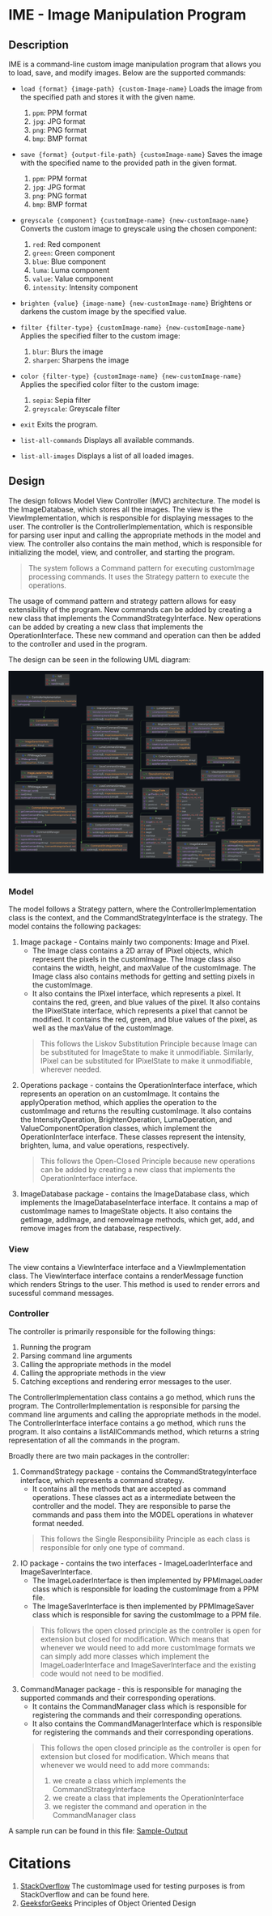 # IME - Image Manipulation Program

## Description

IME is a command-line custom image manipulation program that allows you to load, save, and modify images. Below are the supported commands:

- `load {format} {image-path} {custom-Image-name}`
  Loads the image from the specified path and stores it with the given name.
   1. `ppm`: PPM format
   2. `jpg`: JPG format
   3. `png`: PNG format
   4. `bmp`: BMP format
- `save {format} {output-file-path} {customImage-name}`
  Saves the image with the specified name to the provided path in the given format.
   1. `ppm`: PPM format
   2. `jpg`: JPG format
   3. `png`: PNG format
   4. `bmp`: BMP format
- `greyscale {component} {customImage-name} {new-customImage-name}`
  Converts the custom image to greyscale using the chosen component:
   1. `red`: Red component
   2. `green`: Green component
   3. `blue`: Blue component
   4. `luma`: Luma component
   5. `value`: Value component
   6. `intensity`: Intensity component

- `brighten {value} {image-name} {new-customImage-name}`
  Brightens or darkens the custom image by the specified value.

- `filter {filter-type} {customImage-name} {new-customImage-name}`
  Applies the specified filter to the custom image:
   1. `blur`: Blurs the image
   2. `sharpen`: Sharpens the image

- `color {filter-type} {customImage-name} {new-customImage-name}`
  Applies the specified color filter to the custom image:
   1. `sepia`: Sepia filter
   2. `greyscale`: Greyscale filter

- `exit`
  Exits the program.

- `list-all-commands`
  Displays all available commands.

- `list-all-images`
  Displays a list of all loaded images.

## Design
The design follows Model View Controller (MVC) architecture. The model is the ImageDatabase, which stores all the images. The view is the ViewImplementation, which is responsible for displaying messages to the user. The controller is the ControllerImplementation, which is responsible for parsing user input and calling the appropriate methods in the model and view. The controller also contains the main method, which is responsible for initializing the model, view, and controller, and starting the program.

>The system follows a Command pattern for executing customImage processing commands.
>It uses the Strategy pattern to execute the operations.

The usage of command pattern and strategy pattern allows for easy extensibility of the program. 
New commands can be added by creating a new class that implements the CommandStrategyInterface. 
New operations can be added by creating a new class that implements the OperationInterface. 
These new command and operation can then be added to the controller and used in the program.

The design can be seen in the following UML diagram:

![Class Diagram](res/HW8-UML.png)

### Model 
The model follows a Strategy pattern, where the ControllerImplementation class is the context, and the CommandStrategyInterface is the strategy.
The model contains the following packages:
1. Image package - Contains mainly two components: Image and Pixel. 
   * The Image class contains a 2D array of IPixel objects, which represent the pixels in the customImage. 
   The Image class also contains the width, height, and maxValue of the customImage. 
   The Image class also contains methods for getting and setting pixels in the customImage.  
   * It also contains the IPixel interface, which represents a pixel. 
   It contains the red, green, and blue values of the pixel. It also contains the IPixelState interface, which represents a pixel that cannot be modified. 
   It contains the red, green, and blue values of the pixel, as well as the maxValue of the customImage.
   > This follows the Liskov Substitution Principle because Image can be substituted for ImageState to make it unmodifiable.
Similarly, IPixel can be substituted for IPixelState to make it unmodifiable, wherever needed.
2. Operations package - contains the OperationInterface interface, which represents an operation on an customImage. 
It contains the applyOperation method, which applies the operation to the customImage and returns the resulting customImage. 
It also contains the IntensityOperation, BrightenOperation, LumaOperation, and ValueComponentOperation classes, which implement the OperationInterface interface. 
These classes represent the intensity, brighten, luma, and value operations, respectively.
    > This follows the Open-Closed Principle because new operations can be added by creating a new class that implements the OperationInterface interface.
3. ImageDatabase package - contains the ImageDatabase class, which implements the ImageDatabaseInterface interface.
It contains a map of customImage names to ImageState objects. 
It also contains the getImage, addImage, and removeImage methods, which get, add, and remove images from the database, respectively. 

### View
The view contains a ViewInterface interface and a ViewImplementation class. The ViewInterface interface contains a renderMessage function which renders Strings to the user. This method is used to render errors and sucessful command messages.

### Controller
The controller is primarily responsible for the following things:
1. Running the program
2. Parsing command line arguments
3. Calling the appropriate methods in the model
4. Calling the appropriate methods in the view
5. Catching exceptions and rendering error messages to the user.

The ControllerImplementation class contains a go method, which runs the program. The ControllerImplementation is responsible for parsing the command line arguments and calling the appropriate methods in the model. The ControllerInterface interface contains a go method, which runs the program. It also contains a listAllCommands method, which returns a string representation of all the commands in the program. 

Broadly there are two main packages in the controller:
1. CommandStrategy package - contains the CommandStrategyInterface interface, which represents a command strategy.
   * It contains all the methods that are accepted as command operations. These classes act as a intermediate between the controller and the model.
   They are responsible to parse the commands and pass them into the MODEL operations in whatever format needed.
   > This follows the Single Responsibility Principle as each class is responsible for only one type of command.
2. IO package - contains the two interfaces - ImageLoaderInterface and ImageSaverInterface.
   * The ImageLoaderInterface is then implemented by PPMImageLoader class which is responsible for loading the customImage from a PPM file.
   * The ImageSaverInterface is then implemented by PPMImageSaver class which is responsible for saving the customImage to a PPM file.
   > This follows the open closed principle as the controller is open for extension but closed for modification.
   > Which means that whenever we would need to add more customImage formats we can simply add more classes which implement the ImageLoaderInterface and ImageSaverInterface 
   > and the existing code would not need to be modified.
3. CommandManager package - this is responsible for managing the supported commands and their corresponding operations.
   * It contains the CommandManager class which is responsible for registering the commands and their corresponding operations.
   * It also contains the CommandManagerInterface which is responsible for registering the commands and their corresponding operations.
   > This follows the open closed principle as the controller is open for extension but closed for modification.
   > Which means that whenever we would need to add more commands:
   > 1. we create a class which implements the CommandStrategyInterface
   > 2. we create a class that implements the OperationInterface
   > 3. we register the command and operation in the CommandManager class

A sample run can be found in this file: [Sample-Output](SampleOutput.txt)

# Citations
1. [StackOverflow](https://stackoverflow.com/questions/74620396/how-to-convert-images-from-the-jpg-format-to-ppmp3) The customImage used for testing purposes is from StackOverflow and can be found here.
2. [GeeksforGeeks](https://www.geeksforgeeks.org/ood-principles-solid/) Principles of Object Oriented Design
